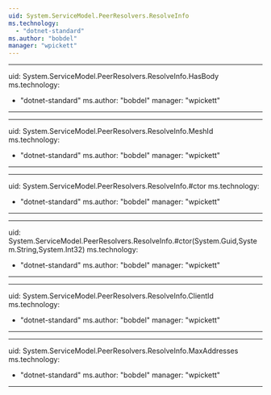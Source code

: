 ```yaml
---
uid: System.ServiceModel.PeerResolvers.ResolveInfo
ms.technology: 
  - "dotnet-standard"
ms.author: "bobdel"
manager: "wpickett"
---
```


---
uid: System.ServiceModel.PeerResolvers.ResolveInfo.HasBody
ms.technology: 
  - "dotnet-standard"
ms.author: "bobdel"
manager: "wpickett"
---

---
uid: System.ServiceModel.PeerResolvers.ResolveInfo.MeshId
ms.technology: 
  - "dotnet-standard"
ms.author: "bobdel"
manager: "wpickett"
---

---
uid: System.ServiceModel.PeerResolvers.ResolveInfo.#ctor
ms.technology: 
  - "dotnet-standard"
ms.author: "bobdel"
manager: "wpickett"
---

---
uid: System.ServiceModel.PeerResolvers.ResolveInfo.#ctor(System.Guid,System.String,System.Int32)
ms.technology: 
  - "dotnet-standard"
ms.author: "bobdel"
manager: "wpickett"
---

---
uid: System.ServiceModel.PeerResolvers.ResolveInfo.ClientId
ms.technology: 
  - "dotnet-standard"
ms.author: "bobdel"
manager: "wpickett"
---

---
uid: System.ServiceModel.PeerResolvers.ResolveInfo.MaxAddresses
ms.technology: 
  - "dotnet-standard"
ms.author: "bobdel"
manager: "wpickett"
---

